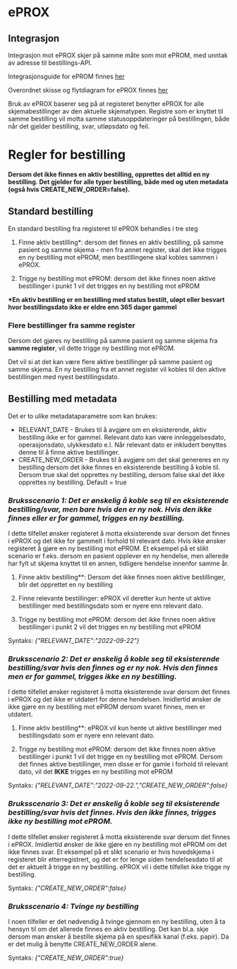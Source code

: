 # ePROX 

## Integrasjon

Integrasjon mot ePROX skjer på samme måte som mot ePROM, med unntak av adresse til bestillings-API. 

Integrasjonsguide for ePROM finnes [her](Integrasjonsguide)

Overordnet skisse og flytdiagram for ePROX finnes [her](Overordnet%20skisse%20eprox)

Bruk av ePROX baserer seg på at registeret benytter ePROX for alle skjemabestillinger av den aktuelle skjematypen. Registre som er knyttet til samme bestilling vil motta samme statusoppdateringer på bestillingen, både når det gjelder bestilling, svar, utløpsdato og feil.

# Regler for bestilling

**Dersom det ikke finnes en aktiv bestilling, opprettes det alltid en ny bestilling. Det gjelder for alle typer bestilling, både med og uten metadata (også hvis CREATE_NEW_ORDER=false).**

## Standard bestilling

En standard bestilling fra registeret til ePROX behandles i tre steg

1) Finne aktiv bestilling*: dersom det finnes en aktiv bestilling, på samme pasient og samme skjema - men fra annet register, skal det ikke trigges en ny bestilling mot ePROM, men bestillingene skal kobles sammen i ePROX. 

2) Trigge ny bestilling mot ePROM: dersom det ikke finnes noen aktive bestillinger i punkt 1 vil det trigges en ny bestilling mot ePROM

__*En aktiv bestilling er en bestilling med status bestilt, uløpt eller besvart hvor bestillingsdato ikke er eldre enn 365 dager gammel__

### Flere bestillinger fra samme register 

Dersom det gjøres ny bestilling på samme pasient og samme skjema fra __samme register__, vil dette trigge ny bestilling mot ePROM. 

Det vil si at det kan være flere aktive bestillinger på samme pasient og samme skjema. En ny bestilling fra et annet register vil kobles til den aktive bestillingen med nyest bestillingsdato.

## Bestilling med metadata

Det er to ulike metadataparametre som kan brukes: 

- RELEVANT_DATE - Brukes til å avgjøre om en eksisterende, aktiv bestilling ikke er for gammel. Relevant dato kan være innleggelsesdato, operasjonsdato, ulykkesdato e.l. Når relevant dato er inkludert benyttes denne til å finne aktive bestillinger.
- CREATE_NEW_ORDER - Brukes til å avgjøre om det skal genereres en ny bestilling dersom det ikke finnes en eksisterende bestilling å koble til. Dersom true skal det opprettes ny bestilling, dersom false skal det ikke opprettes ny bestilling. Default = true


### _Bruksscenario 1: Det er ønskelig å koble seg til en eksisterende bestilling/svar, men bare hvis den er ny nok. Hvis den ikke finnes eller er for gammel, trigges en ny bestilling._

I dette tilfellet ønsker registeret å motta eksisterende svar dersom det finnes i ePROX og det ikke for gammelt i forhold til relevant dato. Hvis ikke ønsker registeret å gjøre en ny bestilling mot ePROM. Et eksempel på et slikt scenario er f.eks. dersom en pasient opplever en ny hendelse, men allerede har fylt ut skjema knyttet til en annen, tidligere hendelse innenfor samme år.

1) Finne aktiv bestilling**: Dersom det ikke finnes noen aktive bestillinger, blir det opprettet en ny bestilling

2) Finne relevante bestillinger: ePROX vil deretter kun hente ut aktive bestillinger med bestillingsdato som er nyere enn relevant dato.

3) Trigge ny bestilling mot ePROM: dersom det ikke finnes noen aktive bestillinger i punkt 2 vil det trigges en ny bestilling mot ePROM


Syntaks: _{"RELEVANT_DATE":"2022-09-22"}_

### _Bruksscenario 2: Det er ønskelig å koble seg til eksisterende bestilling/svar hvis den finnes og er ny nok. Hvis den finnes men er for gammel, trigges ikke en ny bestilling._

I dette tilfellet ønsker registeret å motta eksisterende svar dersom det finnes i ePROX og det ikke er utdatert for denne hendelsen. Imidlertid ønsker de ikke gjøre en ny bestilling mot ePROM dersom svaret finnes, men er utdatert. 


1) Finne aktiv bestilling**: ePROX vil kun hente ut aktive bestillinger med bestillingsdato som er nyere enn relevant dato. 

2) Trigge ny bestilling mot ePROM: dersom det ikke finnes noen aktive bestillinger i punkt 1 vil det trigge en ny bestilling mot ePROM. Dersom det finnes aktive bestillinger, men disse er for gamle i forhold til relevant dato, vil det __IKKE__ trigges en ny bestilling mot ePROM


Syntaks: _{"RELEVANT_DATE":"2022-09-22.","CREATE_NEW_ORDER":false}_

### _Bruksscenario 3: Det er ønskelig å koble seg til eksisterende bestilling/svar hvis det finnes. Hvis den ikke finnes, trigges ikke ny bestilling mot ePROM._ 

I dette tilfellet ønsker registeret å motta eksisterende svar dersom det finnes i ePROX. Imidlertid ønsker de ikke gjøre en ny bestilling mot ePROM om det ikke finnes svar. Et eksempel på et slikt scenario er hvis hovedskjema i registeret blir etterregistrert, og det er for lenge siden hendelsesdato til at det er aktuelt å trigge en ny bestilling. ePROX vil i dette tilfellet ikke trigge ny bestilling.

Syntaks: _{"CREATE_NEW_ORDER":false}_


### _Bruksscenario 4: Tvinge ny bestilling_

I noen tilfeller er det nødvendig å tvinge gjennom en ny bestilling, uten å ta hensyn til om det allerede finnes en aktiv bestilling. Det kan bl.a. skje dersom man ønsker å bestille skjema på en spesifikk kanal (f.eks. papir). Da er det mulig å benytte CREATE_NEW_ORDER alene.

Syntaks: _{"CREATE_NEW_ORDER":true}_










